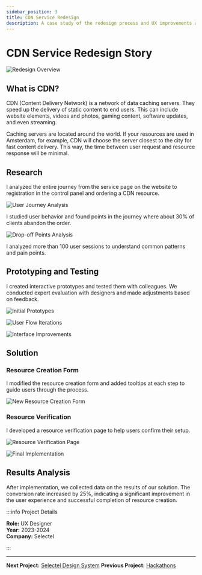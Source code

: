 ```yaml
---
sidebar_position: 3
title: CDN Service Redesign
description: A case study of the redesign process and UX improvements at Selectel
---
```


# CDN Service Redesign Story

![Redesign Overview](/img/story-redesign/storyRedesign-1.png)

## What is CDN?

CDN (Content Delivery Network) is a network of data caching servers. They speed up the delivery of static content to end users. This can include website elements, videos and photos, gaming content, software updates, and even streaming.

Caching servers are located around the world. If your resources are used in Amsterdam, for example, CDN will choose the server closest to the city for fast content delivery. This way, the time between user request and resource response will be minimal.

## Research

I analyzed the entire journey from the service page on the website to registration in the control panel and ordering a CDN resource.

![User Journey Analysis](/img/story-redesign/storyRedesign-2.png)

I studied user behavior and found points in the journey where about 30% of clients abandon the order.

![Drop-off Points Analysis](/img/story-redesign/storyRedesign-3.png)

I analyzed more than 100 user sessions to understand common patterns and pain points.

## Prototyping and Testing

I created interactive prototypes and tested them with colleagues. We conducted expert evaluation with designers and made adjustments based on feedback.

![Initial Prototypes](/img/story-redesign/storyRedesign-4.png)

![User Flow Iterations](/img/story-redesign/storyRedesign-5.png)

![Interface Improvements](/img/story-redesign/storyRedesign-6.png)

## Solution

### Resource Creation Form
I modified the resource creation form and added tooltips at each step to guide users through the process.

![New Resource Creation Form](/img/story-redesign/storyRedesign-7.png)

### Resource Verification
I developed a resource verification page to help users confirm their setup.

![Resource Verification Page](/img/story-redesign/storyRedesign-8.png)

![Final Implementation](/img/story-redesign/storyRedesign-9.jpg)

## Results Analysis

After implementation, we collected data on the results of our solution. The conversion rate increased by 25%, indicating a significant improvement in the user experience and successful completion of resource creation.

:::info Project Details

**Role:** UX Designer  
**Year:** 2023-2024  
**Company:** Selectel

:::

---

**Next Project:** [Selectel Design System](/projects/selectel-design-system)
**Previous Project:** [Hackathons](/projects/hackathons)